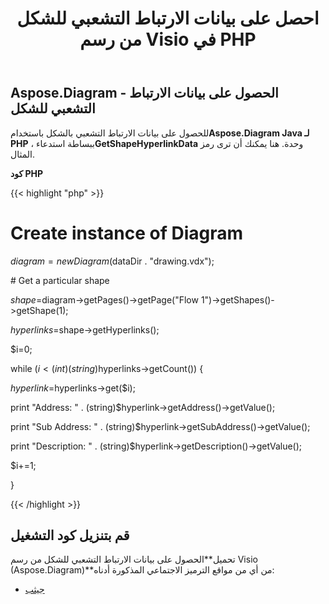 ﻿---
title: احصل على بيانات الارتباط التشعبي للشكل من رسم Visio في PHP
type: docs
weight: 20
url: /ar/java/get-shape-hyperlink-data-from-a-visio-drawing-in-php/
---
## **Aspose.Diagram - الحصول على بيانات الارتباط التشعبي للشكل**
للحصول على بيانات الارتباط التشعبي بالشكل باستخدام**Aspose.Diagram Java لـ PHP** ، ببساطة استدعاء**GetShapeHyperlinkData** وحدة. هنا يمكنك أن ترى رمز المثال.

**كود PHP**

{{< highlight "php" >}}

 # Create instance of Diagram

$diagram = new Diagram($dataDir . "drawing.vdx");

\# Get a particular shape

$shape=$diagram->getPages()->getPage("Flow 1")->getShapes()->getShape(1);

$hyperlinks=$shape->getHyperlinks();

$i=0;

while ($i<(int)(string)$hyperlinks->getCount()) {

$hyperlink=$hyperlinks->get($i);

print "Address: " . (string)$hyperlink->getAddress()->getValue();

print "Sub Address: " . (string)$hyperlink->getSubAddress()->getValue();

print "Description: " . (string)$hyperlink->getDescription()->getValue();

$i+=1;

}

{{< /highlight >}}
## **قم بتنزيل كود التشغيل**
 تحميل**الحصول على بيانات الارتباط التشعبي للشكل من رسم Visio (Aspose.Diagram)**من أي من مواقع الترميز الاجتماعي المذكورة أدناه:

- [جيثب](https://github.com/asposediagram/Aspose.Diagram-for-Java/blob/master/Plugins/Aspose_Diagram_Java_for_PHP/src/aspose/diagram/WorkingwithHyperlinks/GetShapeHyperlinkData.php)

